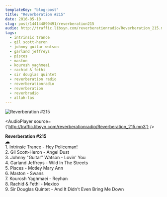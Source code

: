 ```yaml
---
templateKey: "blog-post"
title: "Reverberation #215"
date: 2016-05-10
slug: post/144144899491/reverberation215
audio: http://traffic.libsyn.com/reverberationradio/Reverberation_215.mp3
tags:
  - intrinsic trance
  - gil scott-heron
  - johnny guitar watson
  - garland jeffreys
  - pisces
  - maston
  - kourosh yaghmeai
  - rachid & fethi
  - sir douglas quintet
  - reverberation radio
  - reverberationradio
  - reverberation
  - reverbradio
  - allah-las
---
```


![Reverberation #215](../images/739ef2c5ed8007a3d0e97833b8779ece225315592dc5bfeff5e9f417b31f71ac.png)

<AudioPlayer source={'http://traffic.libsyn.com/reverberationradio/Reverberation_215.mp3'} />

<p><b>Reverberation #215<br /></b><b><a href="http://traffic.libsyn.com/reverberationradio/Reverberation_215.mp3">&#9729;</a><br /></b>1. Intrinsic Trance - Hey Policeman!<br />2. Gil Scott-Heron - Angel Dust<br />3. Johnny "Guitar" Watson - Lovin' You<br />4. Garland Jeffreys - Wild In The Streets<br />5. Pisces - Motley Mary Ann<br />6. Maston - Swans<br />7. Kourosh Yaghmaei - Reyhan<br />8. Rachid &amp; Fethi - Mexico<br />9. Sir Douglas Quintet - And It Didn't Even Bring Me Down<br /></p>
